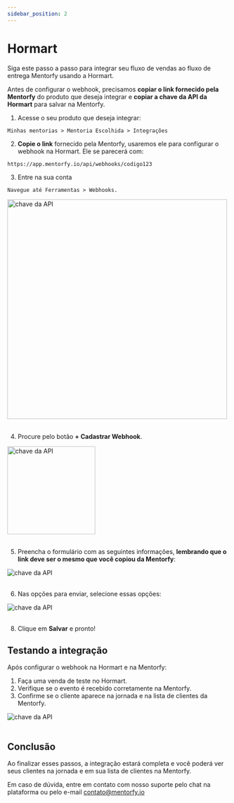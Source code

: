 ```yaml
---
sidebar_position: 2
---
```


# Hormart

Siga este passo a passo para integrar seu fluxo de vendas ao fluxo de entrega Mentorfy usando a Hormart.

Antes de configurar o webhook, precisamos **copiar o link fornecido pela Mentorfy** do produto que deseja integrar e **copiar a chave da API da Hormart** para salvar na Mentorfy.

1. Acesse o seu produto que deseja integrar:
```
Minhas mentorias > Mentoria Escolhida > Integrações
```

2. **Copie o link** fornecido pela Mentorfy, usaremos ele para configurar o webhook na Hormart. Ele se parecerá com:
```
https://app.mentorfy.io/api/webhooks/codigo123
```

3. Entre na sua conta
```
Navegue até Ferramentas > Webhooks.
```
<img src="/docs/img/hormart_webhooks.jpg" height="500" alt="chave da API"  /> 
<br/>
<br/>

4. Procure pelo botão **+ Cadastrar Webhook**.

<img src="/docs/img/hormart_cadastrar.jpg" height="200" alt="chave da API" /> 
<br/>
<br/>

5. Preencha o formulário com as seguintes informações, **lembrando que o link deve ser o mesmo que você copiou da Mentorfy**:

<img src="/docs/img/hormart_form.jpg" alt="chave da API" /> 
<br/>
<br/>

6. Nas opções para enviar, selecione essas opções:

<img src="/docs/img/hormart_form_opcoes.jpg" alt="chave da API" /> 
<br/>
<br/>

8. Clique em **Salvar** e pronto!

## Testando a integração

Após configurar o webhook na Hormart e na Mentorfy:

1. Faça uma venda de teste no Hormart.
2. Verifique se o evento é recebido corretamente na Mentorfy.
3. Confirme se o cliente aparece na jornada e na lista de clientes da Mentorfy.

<img src="/docs/img/hormart_webhooks_teste.jpg" alt="chave da API" /> 
<br/>
<br/>

## Conclusão

Ao finalizar esses passos, a integração estará completa e você poderá ver seus clientes na jornada e em sua lista de clientes na Mentorfy.

Em caso de dúvida, entre em contato com nosso suporte pelo chat na plataforma ou pelo e-mail contato@mentorfy.io